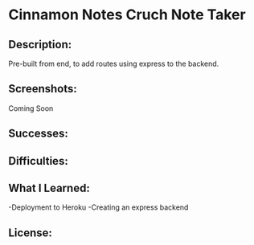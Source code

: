 # Cinnamon Notes Cruch Note Taker

## Description:
Pre-built from end, to add routes using express to the backend. 

## Screenshots:
Coming Soon

## Successes:

## Difficulties:

## What I Learned:
-Deployment to Heroku
-Creating an express backend 

## License:


